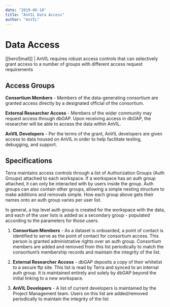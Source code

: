 ```yaml
---
date: "2019-06-10"
title: "AnVIL Data Access"
author: "AnVIL"
---
```


# Data Access 

[[heroSmall]]
| AnVIL requires robust access controls that can selectively grant access to a number of groups with different access request requirements 


## Access Groups
**Consortium Members** - Members of the data-generating consortium are granted access directly by a designated official of the consortium.

**External Researcher Access** - Members of the wider community may request access through dbGAP. Upon receiving access in dbGAP, the researcher will be able to access the data within AnVIL. 

**AnVIL Developers** - Per the terms of the grant, AnVIL developers are given access to data housed on AnVIL in order to help facilitate testing, debugging, and support. 

## Specifications
Terra maintains access controls through a list of Authorization Groups (Auth Groups) attached to each workspace. If a workspace has an auth group attached, it can only be interacted with by users inside the group. Auth groups can also contain other groups, allowing a simple nesting structure to make additions and removals simple. How each group above gets their names onto an auth group varies per user list. 

In general, a top level auth group is created for the workspace with the data, and each of the user lists is added as a secondary group - populated according to the parameters for those users.

1. **Consortium Members** - As a dataset is onboarded, a point of contact is identified to serve as the point of contact for consortium access. This person is granted administrative rights over an auth group. Consortium members are added and removed from this list periodically to match the consortium’s membership records and maintain the integrity of the list.

1. **External Researcher Access** - dbGAP deposits a copy of their whitelist to a secure ftp site. This list is read by Terra and synced to an internal auth group. It is maintained entirely and solely by dbGAP beyond the initial linking to a new workspace.

1. **AnVIL Developers** - A list of current developers is maintained by the Project Management team. Users on this list are added/removed periodically to maintain the integrity of the list




